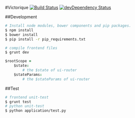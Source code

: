 #Victorique [![Build Status](https://secure.travis-ci.org/kelp404/Victorique.png?branch=master)](http://travis-ci.org/kelp404/Victorique) [![devDependency Status](https://david-dm.org/kelp404/Victorique/dev-status.png?branch=master)](https://david-dm.org/kelp404/Victorique#info=devDependencies&view=table)



##Development
```bash
# Install node modules, bower components and pip packages.
$ npm install
$ bower install
$ pip install -r pip_requirements.txt
```
```bash
# compile frontend files
$ grunt dev
```

```coffee
$rootScope =
    $state:
        # the $state of ui-router
    $stateParams:
        # the $stateParams of ui-router
```



##Test
```bash
# frontend unit-test
$ grunt test
# python unit-test
$ python application/test.py
```
